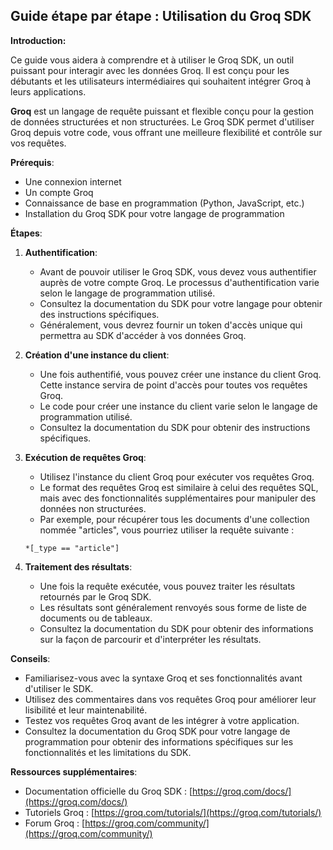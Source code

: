 ## Guide étape par étape : Utilisation du Groq SDK

**Introduction:**

Ce guide vous aidera à comprendre et à utiliser le Groq SDK, un outil puissant pour interagir avec les données Groq. Il est conçu pour les débutants et les utilisateurs intermédiaires qui souhaitent intégrer Groq à leurs applications.

**Groq** est un langage de requête puissant et flexible conçu pour la gestion de données structurées et non structurées. Le Groq SDK permet d'utiliser Groq depuis votre code, vous offrant une meilleure flexibilité et contrôle sur vos requêtes.

**Prérequis**:

* Une connexion internet
* Un compte Groq
* Connaissance de base en programmation (Python, JavaScript, etc.)
* Installation du Groq SDK pour votre langage de programmation

**Étapes**:

1. **Authentification**:

   * Avant de pouvoir utiliser le Groq SDK, vous devez vous authentifier auprès de votre compte Groq. Le processus d'authentification varie selon le langage de programmation utilisé. 
   * Consultez la documentation du SDK pour votre langage pour obtenir des instructions spécifiques.
   * Généralement, vous devrez fournir un token d'accès unique qui permettra au SDK d'accéder à vos données Groq.

2. **Création d'une instance du client**:

   * Une fois authentifié, vous pouvez créer une instance du client Groq. Cette instance servira de point d'accès pour toutes vos requêtes Groq.
   * Le code pour créer une instance du client varie selon le langage de programmation utilisé. 
   * Consultez la documentation du SDK pour obtenir des instructions spécifiques.

3. **Exécution de requêtes Groq**:

   *  Utilisez l'instance du client Groq pour exécuter vos requêtes Groq. 
   *  Le format des requêtes Groq est similaire à celui des requêtes SQL, mais avec des fonctionnalités supplémentaires pour manipuler des données non structurées.
   *  Par exemple, pour récupérer tous les documents d'une collection nommée "articles", vous pourriez utiliser la requête suivante :

     ```groq
     *[_type == "article"]
     ```

4. **Traitement des résultats**:

   *  Une fois la requête exécutée, vous pouvez traiter les résultats retournés par le Groq SDK. 
   *  Les résultats sont généralement renvoyés sous forme de liste de documents ou de tableaux. 
   *  Consultez la documentation du SDK pour obtenir des informations sur la façon de parcourir et d'interpréter les résultats.

**Conseils**:

* Familiarisez-vous avec la syntaxe Groq et ses fonctionnalités avant d'utiliser le SDK.
* Utilisez des commentaires dans vos requêtes Groq pour améliorer leur lisibilité et leur maintenabilité.
* Testez vos requêtes Groq avant de les intégrer à votre application.
* Consultez la documentation du Groq SDK pour votre langage de programmation pour obtenir des informations spécifiques sur les fonctionnalités et les limitations du SDK.

**Ressources supplémentaires**:

* Documentation officielle du Groq SDK : [https://groq.com/docs/](https://groq.com/docs/)
* Tutoriels Groq : [https://groq.com/tutorials/](https://groq.com/tutorials/)
* Forum Groq : [https://groq.com/community/](https://groq.com/community/)



